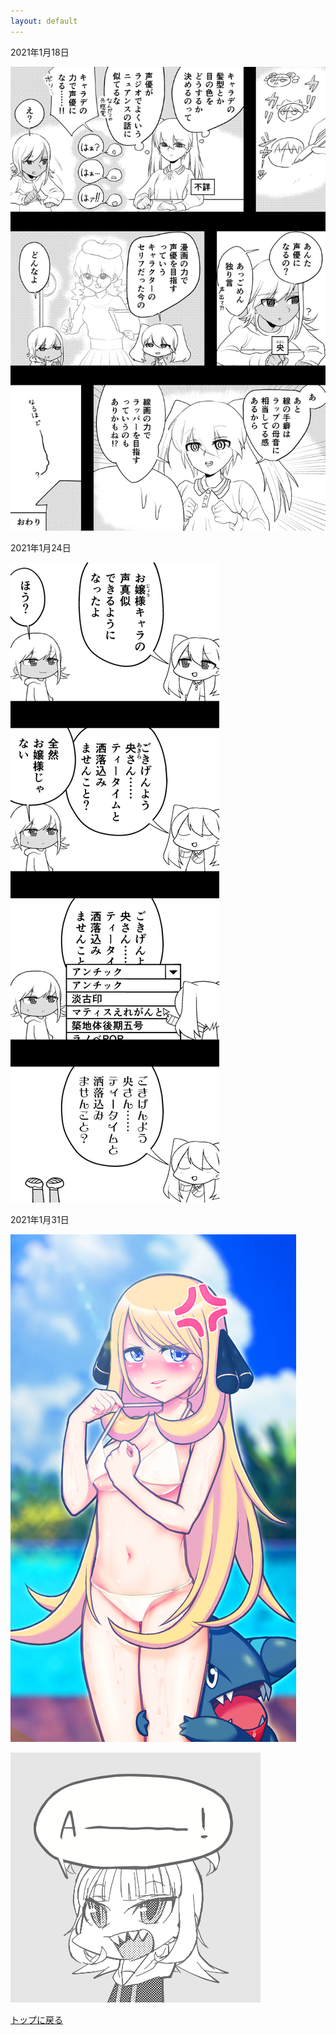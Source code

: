 ```yaml
---
layout: default
---
```


2021年1月18日

![2021年1月18日](./assets/images/210117_00001.png)

2021年1月24日

![2021年1月24日](./assets/images/210124_00002.png)

2021年1月31日

![2021年1月31日](./assets/images/210131_00001.png)

![2021年1月31日](./assets/images/210131_00002.png)

[トップに戻る](./)
